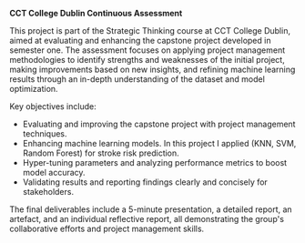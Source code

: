 **CCT College Dublin Continuous Assessment**

This project is part of the Strategic Thinking course at CCT College Dublin, aimed at evaluating and enhancing the capstone project developed in semester one. The assessment focuses on applying project management methodologies to identify strengths and weaknesses of the initial project, making improvements based on new insights, and refining machine learning results through an in-depth understanding of the dataset and model optimization.

Key objectives include:
- Evaluating and improving the capstone project with project management techniques.
- Enhancing machine learning models. In this project I applied (KNN, SVM, Random Forest) for stroke risk prediction.
- Hyper-tuning parameters and analyzing performance metrics to boost model accuracy.
- Validating results and reporting findings clearly and concisely for stakeholders.

The final deliverables include a 5-minute presentation, a detailed report, an artefact, and an individual reflective report, all demonstrating the group's collaborative efforts and project management skills.
